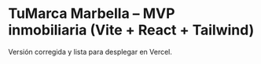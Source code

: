# TuMarca Marbella – MVP inmobiliaria (Vite + React + Tailwind)

Versión corregida y lista para desplegar en Vercel.
